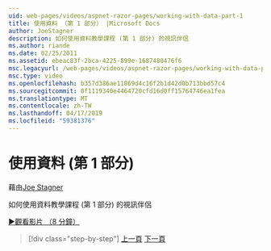 ```yaml
---
uid: web-pages/videos/aspnet-razor-pages/working-with-data-part-1
title: 使用資料 （第 1 部分） |Microsoft Docs
author: JoeStagner
description: 如何使用資料教學課程 (第 1 部分) 的視訊伴侶
ms.author: riande
ms.date: 02/25/2011
ms.assetid: ebeac83f-2bca-4225-899e-1687480476f6
msc.legacyurl: /web-pages/videos/aspnet-razor-pages/working-with-data-part-1
msc.type: video
ms.openlocfilehash: b357d386ae11869d4c16f2b1d42d0b713bbd57c4
ms.sourcegitcommit: 0f1119340e4464720cfd16d0ff15764746ea1fea
ms.translationtype: MT
ms.contentlocale: zh-TW
ms.lasthandoff: 04/17/2019
ms.locfileid: "59381376"
---
```

# <a name="working-with-data-part-1"></a>使用資料 (第 1 部分)

藉由[Joe Stagner](https://github.com/JoeStagner)

如何使用資料教學課程 (第 1 部分) 的視訊伴侶

[&#9654;觀看影片 （8 分鐘）](https://channel9.msdn.com/Blogs/ASP-NET-Site-Videos/working-with-data-part-1)

> [!div class="step-by-step"]
> [上一頁](working-with-forms-part-2.md)
> [下一頁](working-with-data-part-2.md)
